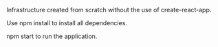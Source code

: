 Infrastructure created from scratch without the use of create-react-app.

Use npm install to install all dependencies.

npm start to run the application.
